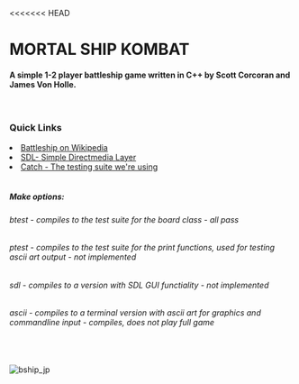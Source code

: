 <<<<<<< HEAD
# MORTAL SHIP KOMBAT
<h4> A simple 1-2 player battleship game written in C++ by Scott Corcoran and James Von Holle. </h4>
<br /br>
<h3> Quick Links </h3>
   <li><a href ="https://en.wikipedia.org/wiki/Battleship_%28game%29">Battleship on Wikipedia</a></li>
   <li><a href ="https://www.libsdl.org">SDL- Simple Directmedia Layer</a></li>
   <li><a href ="https://github.com/philsquared/Catch">Catch - The testing suite we're using</a></li>
<br /br>
   <h5> Make options: </h5>
   <h6> btest - compiles to the test suite for the board class - all pass </h6> 
   <h6> ptest - compiles to the test suite for the print functions, used for testing ascii art output - not implemented</h6> 
   <h6> sdl - compiles to a version with SDL GUI functiality - not implemented</h6>
   <h6> ascii - compiles to a terminal version with ascii art for graphics and commandline input - compiles, does not play full game</h6>
<br /br>
<br /br>
<img src="https://roosterillusionreviews.files.wordpress.com/2012/05/battleship-movie-poster-10.jpg" alt="bship_jp"> 
